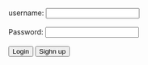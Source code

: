 
  <label for="fname">username:</label>
  <input type="text" id="fname" name="fname"><br><br>
  <label for="lname">Password:</label>
  <input type="text" id="lname" name="lname"><br><br>
  <a href="https://ikenv2.github.io/Fruit-gang/"><button>Login</button></a>   <a href="https://ikenv2.github.io/Fruit-gang/"><button>Sighn up</button></a>

